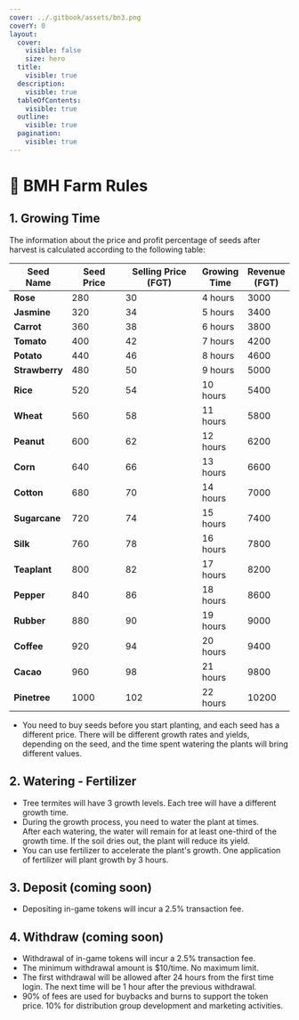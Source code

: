 ```yaml
---
cover: ../.gitbook/assets/bn3.png
coverY: 0
layout:
  cover:
    visible: false
    size: hero
  title:
    visible: true
  description:
    visible: true
  tableOfContents:
    visible: true
  outline:
    visible: true
  pagination:
    visible: true
---
```


# 🌼 BMH Farm Rules

## **1. Growing Time** <a href="#id-1.-growing-time" id="id-1.-growing-time"></a>

The information about the price and profit percentage of seeds after harvest is calculated according to the following table:

<table><thead><tr><th>Seed Name</th><th width="112">Seed Price</th><th width="177">Selling Price (FGT)</th><th>Growing Time</th><th>Revenue (FGT)</th></tr></thead><tbody><tr><td><strong>Rose</strong></td><td>280</td><td>30</td><td>4 hours</td><td>3000</td></tr><tr><td><strong>Jasmine</strong></td><td>320</td><td>34</td><td>5 hours</td><td>3400</td></tr><tr><td><strong>Carrot</strong></td><td>360</td><td>38</td><td>6 hours</td><td>3800</td></tr><tr><td><strong>Tomato</strong></td><td>400</td><td>42</td><td>7 hours</td><td>4200</td></tr><tr><td><strong>Potato</strong></td><td>440</td><td>46</td><td>8 hours</td><td>4600</td></tr><tr><td><strong>Strawberry</strong></td><td>480</td><td>50</td><td>9 hours</td><td>5000</td></tr><tr><td><strong>Rice</strong></td><td>520</td><td>54</td><td>10 hours</td><td>5400</td></tr><tr><td><strong>Wheat</strong></td><td>560</td><td>58</td><td>11 hours</td><td>5800</td></tr><tr><td><strong>Peanut</strong></td><td>600</td><td>62</td><td>12 hours</td><td>6200</td></tr><tr><td><strong>Corn</strong></td><td>640</td><td>66</td><td>13 hours</td><td>6600</td></tr><tr><td><strong>Cotton</strong></td><td>680</td><td>70</td><td>14 hours</td><td>7000</td></tr><tr><td><strong>Sugarcane</strong></td><td>720</td><td>74</td><td>15 hours</td><td>7400</td></tr><tr><td><strong>Silk</strong></td><td>760</td><td>78</td><td>16 hours</td><td>7800</td></tr><tr><td><strong>Teaplant</strong></td><td>800</td><td>82</td><td>17 hours</td><td>8200</td></tr><tr><td><strong>Pepper</strong></td><td>840</td><td>86</td><td>18 hours</td><td>8600</td></tr><tr><td><strong>Rubber</strong></td><td>880</td><td>90</td><td>19 hours</td><td>9000</td></tr><tr><td><strong>Coffee</strong></td><td>920</td><td>94</td><td>20 hours</td><td>9400</td></tr><tr><td><strong>Cacao</strong></td><td>960</td><td>98</td><td>21 hours</td><td>9800</td></tr><tr><td><strong>Pinetree</strong></td><td>1000</td><td>102</td><td>22 hours</td><td>10200</td></tr></tbody></table>

* You need to buy seeds before you start planting, and each seed has a different price. There will be different growth rates and yields, depending on the seed, and the time spent watering the plants will bring different values.

## **2. Watering - Fertilizer** <a href="#id-2.-watering-fertilizer" id="id-2.-watering-fertilizer"></a>

* Tree termites will have 3 growth levels. Each tree will have a different growth time.&#x20;
* During the growth process, you need to water the plant at times. \
  After each watering, the water will remain for at least one-third of the growth time. If the soil dries out, the plant will reduce its yield.
* You can use fertilizer to accelerate the plant's growth. One application of fertilizer will plant growth by 3 hours.

## 3. Deposit (coming soon)

* Depositing in-game tokens will incur a 2.5% transaction fee.

## 4. Withdraw (coming soon)

* Withdrawal of in-game tokens will incur a 2.5% transaction fee.
* The minimum withdrawal amount is $10/time. No maximum limit.
* The first withdrawal will be allowed after 24 hours from the first time login. The next time will be 1 hour after the previous withdrawal.
* 90% of fees are used for buybacks and burns to support the token price. 10% for distribution group development and marketing activities.

